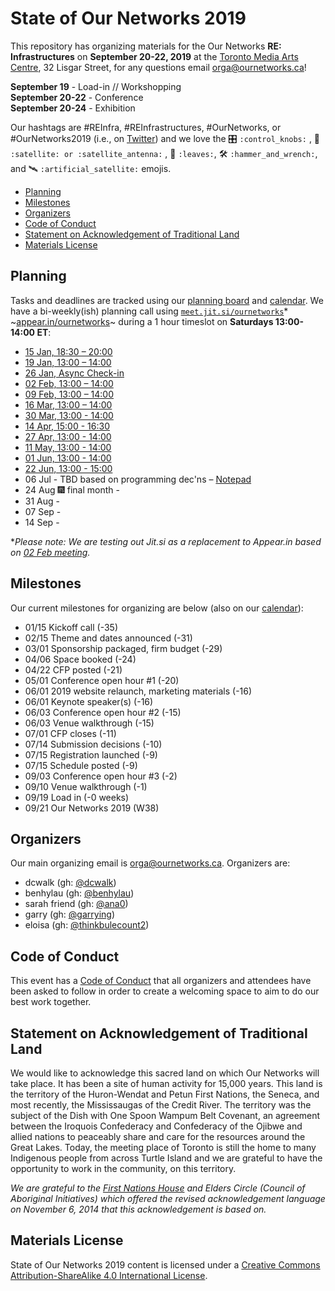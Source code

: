 # State of Our Networks 2019

This repository has organizing materials for the Our Networks **RE: Infrastructures** on **September 20-22, 2019** at the [Toronto Media Arts Centre](https://www.tomediaarts.org/), 32 Lisgar Street, for any questions email orga@ournetworks.ca!

**September 19** - Load-in // Workshopping  
**September 20-22** - Conference  
**September 20-24** - Exhibition

Our hashtags are #REInfra, #REInfrastructures, #OurNetworks, or #OurNetworks2019 (i.e., on [Twitter](https://twitter.com/search?q=%23OurNetworks&src=typd)) and we love the :control_knobs: `:control_knobs:` , :satellite: `:satellite: or :satellite_antenna:` , :leaves: `:leaves:`, :hammer_and_wrench: `:hammer_and_wrench:`,  and :artificial_satellite: `:artificial_satellite:` emojis.

- [Planning](#planning)
- [Milestones](#milestones)
- [Organizers](#organizers)
- [Code of Conduct](#code-of-conduct)
- [Statement on Acknowledgement of Traditional Land](#statement-on-acknowledgement-of-traditional-land)
- [Materials License](#materials-license)


## Planning

Tasks and deadlines are tracked using our [planning board](https://github.com/ournetworks/2019/projects/1) and [calendar](https://calendar.google.com/calendar/ical/aers7atolh0uurlfmkoki9kikg%40group.calendar.google.com/public/basic.ics). We have a bi-weekly(ish) planning call using [`meet.jit.si/ournetworks`](https://meet.jit.si/ournetworks)* ~[appear.in/ournetworks](https://appear.in/ournetworks)~ during a 1 hour timeslot on **Saturdays 13:00-14:00 ET**:
- [15 Jan, 18:30 – 20:00](./notes/2019-01-15-planning-call.md)
- [19 Jan, 13:00 – 14:00](./notes/2019-01-19-planning-call.md)
- [26 Jan, Async Check-in](./notes/2019-01-26-planning-async.md)
- [02 Feb, 13:00 – 14:00](./notes/2019-02-02-planning-call.md)
- [09 Feb, 13:00 – 14:00](./notes/2019-02-09-planning-call.md)
- [16 Mar, 13:00 – 14:00](./notes/2019-03-16-planning-call.md)
- [30 Mar, 13:00 - 14:00](./notes/2019-03-30-planning-call.md)
- [14 Apr, 15:00 - 16:30](./notes/2019-04-14-planning-call.md)
- [27 Apr, 13:00 - 14:00](./notes/2019-04-27-planning-call.md)
- [11 May, 13:00 - 14:00](./notes/2019-05-11-planning-call.md)
- [01 Jun, 13:00 - 14:00](./notes/2019-06-01-planning-call.md)
- [22 Jun, 13:00 - 15:00](./notes/2019-06-22-planning-call.md) 
- 06 Jul - TBD based on programming dec'ns – [Notepad](https://hackmd.io/thUKLLPMQSan3mRo2d6bGA?edit)
- 24 Aug 🎆 final month -
- 31 Aug - 
- 07 Sep -
- 14 Sep -

*_Please note: We are testing out Jit.si as a replacement to Appear.in based on [02 Feb meeting](./notes/2019-02-02-planning-call.md)._


## Milestones

Our current milestones for organizing are below (also on our [calendar](https://calendar.google.com/calendar/ical/aers7atolh0uurlfmkoki9kikg%40group.calendar.google.com/public/basic.ics)):

- 01/15 Kickoff call (-35)
- 02/15 Theme and dates announced (-31)
- 03/01 Sponsorship packaged, firm budget (-29)
- 04/06 Space booked (-24)
- 04/22 CFP posted (-21)
- 05/01 Conference open hour #1 (-20)
- 06/01 2019 website relaunch, marketing materials (-16)
- 06/01 Keynote speaker(s) (-16)
- 06/03 Conference open hour #2 (-15)
- 06/03 Venue walkthrough (-15)
- 07/01 CFP closes (-11)
- 07/14 Submission decisions (-10)
- 07/15 Registration launched (-9)
- 07/15 Schedule posted (-9)
- 09/03 Conference open hour #3 (-2)
- 09/10 Venue walkthrough (-1)
- 09/19 Load in (-0 weeks)
- 09/21 Our Networks 2019 (W38)


## Organizers

Our main organizing email is orga@ournetworks.ca. Organizers are:

- dcwalk (gh: [@dcwalk](https://github.com/dcwalk))
- benhylau (gh: [@benhylau](https://github.com/benhylau))
- sarah friend (gh: [@ana0](https://github.com/ana0))
- garry (gh: [@garrying](https://github.com/garrying))
- eloisa (gh: [@thinkbulecount2](https://github.com/thinkbulecount2))


## Code of Conduct

This event has a [Code of Conduct](./CONDUCT.md) that all organizers and attendees have been asked to follow in order to create a welcoming space to aim to do our best work together.


## Statement on Acknowledgement of Traditional Land

We would like to acknowledge this sacred land on which Our Networks will take place. It has been a site of human activity for 15,000 years. This land is the territory of the Huron-Wendat and Petun First Nations, the Seneca, and most recently, the Mississaugas of the Credit River. The territory was the subject of the Dish with One Spoon Wampum Belt Covenant, an agreement between the Iroquois Confederacy and Confederacy of the Ojibwe and allied nations to peaceably share and care for the resources around the Great Lakes. Today, the meeting place of Toronto is still the home to many Indigenous people from across Turtle Island and we are grateful to have the opportunity to work in the community, on this territory.

_We are grateful to the [First Nations House](https://www.studentlife.utoronto.ca/fnh) and Elders Circle (Council of Aboriginal Initiatives) which offered the revised acknowledgement language on November 6, 2014 that this acknowledgement is based on._


## Materials License

<span xmlns:dct="http://purl.org/dc/terms/" property="dct:title">State of Our Networks 2019</span> content is licensed under a <a rel="license" href="http://creativecommons.org/licenses/by-sa/4.0/">Creative Commons Attribution-ShareAlike 4.0 International License</a>.

